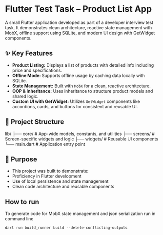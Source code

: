 # Flutter Test Task – Product List App

A small Flutter application developed as part of a developer interview test task. It demonstrates 
clean architecture, reactive state management with MobX, offline support using SQLite, and modern 
UI design with GetWidget components.

## ✨ Key Features

- **Product Listing:** Displays a list of products with detailed info including price and specifications.
- **Offline Mode:** Supports offline usage by caching data locally with SQLite.
- **State Management:** Built with `MobX` for a clean, reactive architecture.
- **OOP & Inheritance:** Uses inheritance to structure product models and shared logic.
- **Custom UI with GetWidget:** Utilizes `GetWidget` components like accordions, cards, and buttons for consistent and reusable UI.

## 📁 Project Structure

lib/
├── core/ # App-wide models, constants, and utilities
├── screens/ # Screen-specific widgets and logic
├── widgets/ # Reusable UI components
└── main.dart # Application entry point

## 📌 Purpose
- This project was built to demonstrate:
- Proficiency in Flutter development
- Use of local persistence and state management
- Clean code architecture and reusable components

## How to run
To generate code for MobX state management and json serialization run in command line

`dart run build_runner build --delete-conflicting-outputs`

